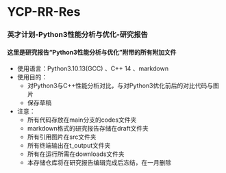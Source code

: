 # YCP-RR-Res
### 英才计划-Python3性能分析与优化-研究报告
#### 这里是研究报告“Python3性能分析与优化”附带的所有附加文件
* 使用语言：Python3.10.13(GCC) 、C++ 14 、markdown
* 使用目的：
  * 对Python3与C++性能分析对比，与对Python3优化前后的对比代码与图片
  * 保存草稿
* 注意：
  * 所有代码存放在main分支的codes文件夹
  * markdown格式的研究报告存储在draft文件夹
  * 所有引用图片在src文件夹
  * 所有终端输出在t_output文件夹
  * 所有在运行所需在downloads文件夹
  * 本存储仓库将在研究报告编辑完成后冻结，在一月删除
